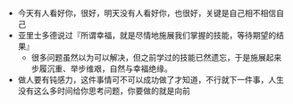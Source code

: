 * 今天有人看好你，很好，明天没有人看好你，也很好，关键是自己相不相信自己
* 亚里士多德说过『所谓幸福，就是尽情地施展我们掌握的技能，等待期望的结果』 
   * 很多问题虽然以为可以解决，但之前学过的技能已然遗忘，于是施展起来步履沉重、举步维艰，自然与幸福绝缘。
* 做人要有钝感力，这件事情可不可以成功做了才知道，不行就下一件事，人生没有这么多时间给你思考问题，你要做的就是向前
